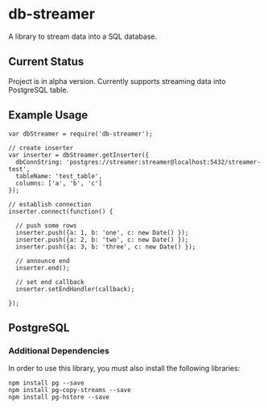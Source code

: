 # db-streamer
A library to stream data into a SQL database.

## Current Status

Project is in alpha version.  Currently supports streaming data into PostgreSQL table.

## Example Usage

    var dbStreamer = require('db-streamer');
    
    // create inserter
    var inserter = dbStreamer.getInserter({
      dbConnString: 'postgres://streamer:streamer@localhost:5432/streamer-test',
      tableName: 'test_table',
      columns: ['a', 'b', 'c']
    });

    // establish connection
    inserter.connect(function() {

      // push some rows
      inserter.push({a: 1, b: 'one', c: new Date() });
      inserter.push({a: 2, b: 'two', c: new Date() });
      inserter.push({a: 3, b: 'three', c: new Date() });

      // announce end
      inserter.end();

      // set end callback
      inserter.setEndHandler(callback);

    });

## PostgreSQL

### Additional Dependencies

In order to use this library, you must also install the following libraries:

    npm install pg --save
    npm install pg-copy-streams --save
    npm install pg-hstore --save
